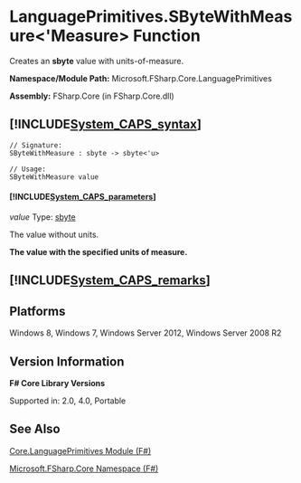 # LanguagePrimitives.SByteWithMeasure<'Measure> Function

Creates an **sbyte** value with units-of-measure.

**Namespace/Module Path:** Microsoft.FSharp.Core.LanguagePrimitives

**Assembly:** FSharp.Core (in FSharp.Core.dll)


## [!INCLUDE[System_CAPS_syntax](//System/Token/System_CAPS_syntax_md.md)]

```
// Signature:
SByteWithMeasure : sbyte -> sbyte<'u>

// Usage:
SByteWithMeasure value
```

#### [!INCLUDE[System_CAPS_parameters](//System/Token/System_CAPS_parameters_md.md)]
*value*
Type: [sbyte](http://msdn.microsoft.com/en-us/library/fbc28b7f-2dbf-4361-acb3-830886820068)


The value without units.



**The value with the specified units of measure.**
## [!INCLUDE[System_CAPS_remarks](//System/Token/System_CAPS_remarks_md.md)]

## Platforms
Windows 8, Windows 7, Windows Server 2012, Windows Server 2008 R2


## Version Information
**F# Core Library Versions**

Supported in: 2.0, 4.0, Portable




## See Also
[Core.LanguagePrimitives Module &#40;F&#35;&#41;](Core.LanguagePrimitives+Module+28%F%2329%.md)

[Microsoft.FSharp.Core Namespace &#40;F&#35;&#41;](Microsoft.FSharp.Core+Namespace+28%F%2329%.md)

